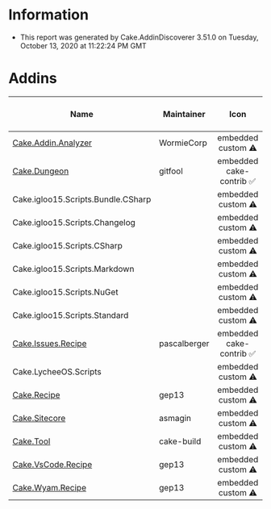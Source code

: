 # Information

- This report was generated by Cake.AddinDiscoverer 3.51.0 on Tuesday, October 13, 2020 at 11:22:24 PM GMT

# Addins

| Name | Maintainer | Icon | Transferred to cake-contrib | License | Repository |
| --- | --- | :---: | :---: | :---: | :---: |
| [Cake.Addin.Analyzer](https://wormiecorp.github.io/Cake.Addin.Analyzer/) | WormieCorp | embedded custom :warning: |  :small_red_triangle: | MIT :white_check_mark: | true :white_check_mark: |
| [Cake.Dungeon](https://github.com/gitfool/Cake.Dungeon) | gitfool | embedded cake-contrib :white_check_mark: |  :small_red_triangle: | MIT :white_check_mark: | .git missing :warning: |
| Cake.igloo15.Scripts.Bundle.CSharp |  | embedded custom :warning: |  :small_red_triangle: | MIT :white_check_mark: | false :small_red_triangle: |
| Cake.igloo15.Scripts.Changelog |  | embedded custom :warning: |  :small_red_triangle: | MIT :white_check_mark: | false :small_red_triangle: |
| Cake.igloo15.Scripts.CSharp |  | embedded custom :warning: |  :small_red_triangle: | MIT :white_check_mark: | false :small_red_triangle: |
| Cake.igloo15.Scripts.Markdown |  | embedded custom :warning: |  :small_red_triangle: | MIT :white_check_mark: | false :small_red_triangle: |
| Cake.igloo15.Scripts.NuGet |  | embedded custom :warning: |  :small_red_triangle: | MIT :white_check_mark: | false :small_red_triangle: |
| Cake.igloo15.Scripts.Standard |  | embedded custom :warning: |  :small_red_triangle: | MIT :white_check_mark: | false :small_red_triangle: |
| [Cake.Issues.Recipe](https://github.com/cake-contrib/Cake.Issues.Recipe) | pascalberger | embedded cake-contrib :white_check_mark: |  :white_check_mark: | MIT :white_check_mark: | true :white_check_mark: |
| Cake.LycheeOS.Scripts |  | embedded custom :warning: |  :small_red_triangle: |  :small_red_triangle: | false :small_red_triangle: |
| [Cake.Recipe](https://github.com/cake-contrib/Cake.Recipe) | gep13 | embedded custom :warning: |  :white_check_mark: | MIT :white_check_mark: | true :white_check_mark: |
| [Cake.Sitecore](https://github.com/asmagin/Cake.Sitecore) | asmagin | embedded custom :warning: |  :small_red_triangle: |  :small_red_triangle: | false :small_red_triangle: |
| [Cake.Tool](https://cakebuild.net/) | cake-build | embedded custom :warning: |  :small_red_triangle: | MIT :white_check_mark: | .git missing :warning: |
| [Cake.VsCode.Recipe](https://github.com/cake-contrib/Cake.VsCode.Recipe) | gep13 | embedded custom :warning: |  :white_check_mark: |  :small_red_triangle: | true :white_check_mark: |
| [Cake.Wyam.Recipe](https://github.com/cake-contrib/Cake.Wyam.Recipe) | gep13 | embedded custom :warning: |  :white_check_mark: | MIT :white_check_mark: | true :white_check_mark: |
